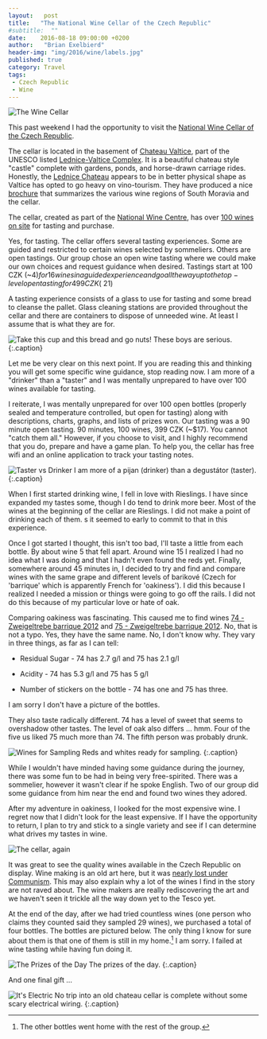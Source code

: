 ```yaml
---
layout:   post
title:   "The National Wine Cellar of the Czech Republic"
#subtitle:  ""
date:    2016-08-18 09:00:00 +0200
author:   "Brian Exelbierd"
header-img: "img/2016/wine/labels.jpg"
published: true
category: Travel
tags:
 - Czech Republic
 - Wine
---
```


![The Wine Cellar](/img/2016/wine/cellar.jpg)

This past weekend I had the opportunity to
visit the [National Wine Cellar of the Czech
Republic](http://www.vinarskecentrum.cz/en/salon-vin/salon-vin-ceske-republiky/).

The cellar is located in the basement of [Chateau
Valtice](http://www.czechtourism.com/c/valtice-chateau/),
part of the UNESCO listed [Lednice-Valtice
Complex](http://www.czechtourism.com/c/lednice-valtice-area-unesco/).
It is a beautiful chateau style "castle" complete with gardens,
ponds, and horse-drawn carriage rides.  Honestly, the [Lednice
Chateau](http://www.czechtourism.com/c/lednice-chateau/)
appears to be in better physical shape as Valtice has
opted to go heavy on vino-tourism.  They have produced a nice
[brochure](http://www.vinarskecentrum.cz/download/nvc-brozura-salon-vin-150x150mm_en-aktualizace%202016.pdf)
that summarizes the various wine regions of South Moravia and the cellar.

The cellar, created as part of the [National Wine
Centre](http://www.vinarskecentrum.cz/en/), has over [100 wines on
site](http://www.vinarskecentrum.cz/en/salon-vin/vina-v-salonu/) for
tasting and purchase.

Yes, for tasting.  The cellar offers several tasting experiences.  Some
are guided and restricted to certain wines selected by sommeliers. Others
are open tastings.  Our group chose an open wine tasting where we could
make our own choices and request guidance when desired.  Tastings start
at 100 CZK (~$4) for 16 wines in a guided experience and go all the way
up to the top-level open tasting for 499 CZK (~$21)

A tasting experience consists of a glass to use for tasting and some bread
to cleanse the pallet.  Glass cleaning stations are provided throughout
the cellar and there are containers to dispose of unneeded wine.
At least I assume that is what they are for.

![Take this cup and this bread and go
nuts!](/img/2016/wine/bread-glass.jpg) These boys are serious.
{:.caption}

Let me be very clear on this next point.  If you are reading this and
thinking you will get some specific wine guidance, stop reading now.
I am more of a "drinker" than a "taster" and I was mentally unprepared
to have over 100 wines available for tasting.

I reiterate, I was mentally unprepared for over 100 open bottles
(properly sealed and temperature controlled, but open for tasting)
along with descriptions, charts, graphs, and lists of prizes won.
Our tasting was a 90 minute open tasting.  90 minutes, 100 wines, 399
CZK (~$17).  You cannot "catch them all."  However, if you choose to
visit, and I highly recommend that you do, prepare and have a game plan.
To help you, the cellar has free wifi and an online application to track
your tasting notes.

![Taster vs Drinker](/img/2016/wine/taster-drinker.jpg)
I am more of a pijan (drinker) than a degustátor (taster).
{:.caption}

When I first started drinking wine, I fell in love with Rieslings.
I have since expanded my tastes some, though I do tend to drink more
beer.  Most of the wines at the beginning of the cellar are Rieslings.
I did not make a point of drinking each of them. s it seemed to early
to commit to that in this experience.

Once I got started I thought, this isn't too bad, I'll taste a little from
each bottle.  By about wine 5 that fell apart.  Around wine 15 I realized
I had no idea what I was doing and that I hadn't even found the reds yet.
Finally, somewhere around 45 minutes in, I decided to try and find and
compare wines with the same grape and different levels of barikové
(Czech for 'barrique' which is apparently French for 'oakiness').
I did this because I realized I needed a mission or things were going
to go off the rails.  I did not do this because of my particular love
or hate of oak.

Comparing oakiness was fascinating.  This
caused me to find wines [74 - Zweigeltrebe barrique
2012](http://www.vinarskecentrum.cz/en/salon-vin/vina-v-salonu/?idV=6074)
and [75 - Zweigeltrebe barrique
2012](http://www.vinarskecentrum.cz/en/salon-vin/vina-v-salonu/?idV=6075).
No, that is not a typo.  Yes, they have the same name.  No, I don't
know why.  They vary in three things, as far as I can tell:

- Residual Sugar - 74 has 2.7 g/l and 75 has 2.1 g/l

- Acidity - 74 has 5.3 g/l and 75 has 5 g/l

- Number of stickers on the bottle - 74 has one and 75 has three.

I am sorry I don't have a picture of the bottles.

They also taste radically different.  74 has a level of sweet that seems
to overshadow other tastes.  The level of oak also differs ... hmm.
Four of the five us liked 75 much more than 74.  The fifth person was
probably drunk.

![Wines for Sampling](/img/2016/wine/wines.jpg)
Reds and whites ready for sampling.
{:.caption}

While I wouldn't have minded having some guidance during the journey,
there was some fun to be had in being very free-spirited.  There was a
sommelier, however it wasn't clear if he spoke English.  Two of our group
did some guidance from him near the end and found two wines they adored.

After my adventure in oakiness, I looked for the most expensive wine.
I regret now that I didn't look for the least expensive.  If I have the
opportunity to return, I plan to try and stick to a single variety and
see if I can determine what drives my tastes in wine.

![The cellar, again](/img/2016/wine/cellar-2.jpg)

It was great to see the quality wines available in the Czech Republic
on display.  Wine making is an old art here, but it was [nearly lost under
Communism](http://mobile.nytimes.com/2016/08/16/world/europe/czech-wine-moravia.html?_r=0).
This may also explain why a lot of the wines I find in the story are
not raved about.  The wine makers are really rediscovering the
art and we haven't seen it trickle all the way down yet to the Tesco yet.

At the end of the day, after we had tried countless wines (one person
who claims they counted said they sampled 29 wines), we purchased a total
of four bottles.  The bottles are pictured below.  The only thing I know
for sure about them is that one of them is still in my home.[^0]  I am sorry.
I failed at wine tasting while having fun doing it.

![The Prizes of the Day](/img/2016/wine/4-wines.jpg)
The prizes of the day.
{:.caption}

And one final gift ...

![It's Electric](/img/2016/wine/electric.jpg)
No trip into an old chateau cellar is complete without some scary
electrical wiring.  {:.caption}

[^0]: The other bottles went home with the rest of the group.
